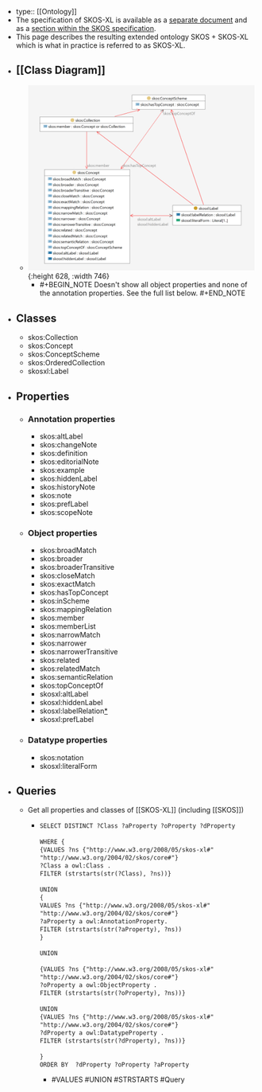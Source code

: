 - type:: [[Ontology]]
- The specification of SKOS-XL is available as a [separate document](https://www.w3.org/TR/skos-reference/skos-xl.html) and as a [section within the SKOS specification](https://www.w3.org/TR/skos-reference/#xl).
- This page describes the resulting extended ontology SKOS + SKOS-XL which is what in practice is referred to as SKOS-XL.
- ## [[Class Diagram]]
	- ![image.png](../assets/SKOS-XLdiagram.png){:height 628, :width 746}
		- #+BEGIN_NOTE
		  Doesn't show all object properties and none of the annotation properties. See the full list below.
		  #+END_NOTE
- ## Classes
	- skos:Collection
	- skos:Concept
	- skos:ConceptScheme
	- skos:OrderedCollection
	- skosxl:Label
- ## Properties
	- ### Annotation properties
		- skos:altLabel
		- skos:changeNote
		- skos:definition
		- skos:editorialNote
		- skos:example
		- skos:hiddenLabel
		- skos:historyNote
		- skos:note
		- skos:prefLabel
		- skos:scopeNote
	- ### Object properties
		- skos:broadMatch
		- skos:broader
		- skos:broaderTransitive
		- skos:closeMatch
		- skos:exactMatch
		- skos:hasTopConcept
		- skos:inScheme
		- skos:mappingRelation
		- skos:member
		- skos:memberList
		- skos:narrowMatch
		- skos:narrower
		- skos:narrowerTransitive
		- skos:related
		- skos:relatedMatch
		- skos:semanticRelation
		- skos:topConceptOf
		- skosxl:altLabel
		- skosxl:hiddenLabel
		- skosxl:labelRelation[*](https://www.w3.org/TR/skos-reference/#xl-label-relations)
		- skosxl:prefLabel
	- ### Datatype properties
		- skos:notation
		- skosxl:literalForm
- ## Queries
	- Get all properties and classes of [[SKOS-XL]] (including [[SKOS]])
		- ```sparql
		  SELECT DISTINCT ?Class ?aProperty ?oProperty ?dProperty
		  
		  WHERE {
		  {VALUES ?ns {"http://www.w3.org/2008/05/skos-xl#" "http://www.w3.org/2004/02/skos/core#"}
		  ?Class a owl:Class .
		  FILTER (strstarts(str(?Class), ?ns))}
		  
		  UNION
		  {
		  VALUES ?ns {"http://www.w3.org/2008/05/skos-xl#" "http://www.w3.org/2004/02/skos/core#"}
		  ?aProperty a owl:AnnotationProperty.
		  FILTER (strstarts(str(?aProperty), ?ns))
		  }
		    
		  UNION
		  
		  {VALUES ?ns {"http://www.w3.org/2008/05/skos-xl#" "http://www.w3.org/2004/02/skos/core#"}
		  ?oProperty a owl:ObjectProperty .
		  FILTER (strstarts(str(?oProperty), ?ns))}
		  
		  UNION
		  {VALUES ?ns {"http://www.w3.org/2008/05/skos-xl#" "http://www.w3.org/2004/02/skos/core#"}
		  ?dProperty a owl:DatatypeProperty .
		  FILTER (strstarts(str(?dProperty), ?ns))}
		  
		  }
		  ORDER BY  ?dProperty ?oProperty ?aProperty
		  ```
			- #VALUES #UNION #STRSTARTS #Query